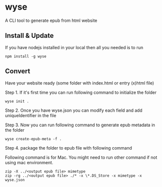 # wyse

A CLI tool to generate epub from html website

## Install & Update

If you have nodejs installed in your local then all you needed is to run

```
npm install -g wyse
```

## Convert

Have your website ready (some folder with index.html or entry (x)html file)

Step 1. If it's first time you can run following command to initialize the folder
```
wyse init .
```

Step 2. Once you have wyse.json you can modify each field and add uniqueIdentifier in the file

Step 3. Now you can run following command to generate epub metadata in the folder

```
wyse create-epub-meta -f .
```

Step 4. package the folder to epub file with following command

Following command is for Mac. You might need to run other command if not using mac environment.

```
zip -X ../<output epub file> mimetype
zip -rg ../<output epub file> ./* -x \*.DS_Store -x mimetype -x wyse.json
```
